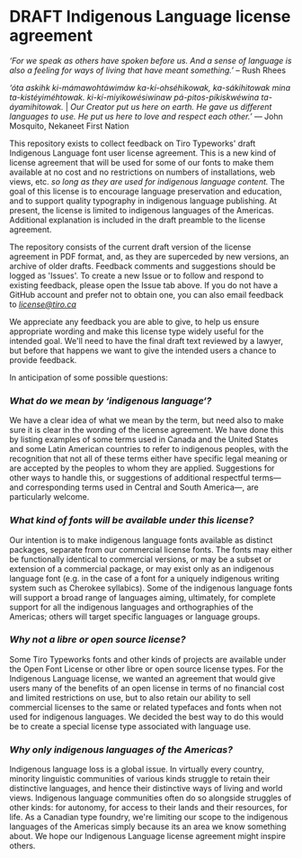 # DRAFT Indigenous Language license agreement

*‘For we speak as others have spoken before us. And a sense of language is also a feeling for ways of living that have meant something.’* – Rush Rhees

*‘óta askihk ki-mámawohtáwimáw ka-kí-ohséhikowak, ka-sákihitowak mina ta-kistéyiméhtowak. ki-kí-miyikowésiwinaw pá-pitos-píkiskwéwina ta-áyamihitowak.* | *Our Creator put us here on earth. He gave us different languages to use. He put us here to love and respect each other.’* — John Mosquito, Nekaneet First Nation

This repository exists to collect feedback on Tiro Typeworks' draft Indigenous Language font user license agreement. This is a new kind of license agreement that will be used for some of our fonts to make them available at no cost and no restrictions on numbers of installations, web views, etc. *so long as they are used for indigenous language content.* The goal of this license is to encourage language preservation and education, and to support quality typography in indigenous language publishing. At present, the license is limited to indigenous languages of the Americas. Additional explanation is included in the draft preamble to the license agreement.

The repository consists of the current draft version of the license agreement in PDF format, and, as they are superceded by new versions, an archive of older drafts. Feedback comments and suggestions should be logged as 'Issues'. To create a new Issue or to follow and respond to existing feedback, please open the Issue tab above. If you do not have a GitHub account and prefer not to obtain one, you can also email feedback to [*license@tiro.ca*](mailto:license@tiro.ca)

We appreciate any feedback you are able to give, to help us ensure appropriate wording and make this license type widely useful for the intended goal. We'll need to have the final draft text reviewed by a lawyer, but before that happens we want to give the intended users a chance to provide feedback.

In anticipation of some possible questions:

### *What do we mean by ‘indigenous language‘?*
We have a clear idea of what we mean by the term, but need also to make sure it is clear in the wording of the license agreement. We have done this by listing examples of some terms used in Canada and the United States and some Latin American countries to refer to indigenous peoples, with the recognition that not all of these terms either have specific legal meaning or are accepted by the peoples to whom they are applied. Suggestions for other ways to handle this, or suggestions of additional respectful terms—and corresponding terms used in Central and South America—, are particularly welcome.

### *What kind of fonts will be available under this license?*
Our intention is to make indigenous language fonts available as distinct packages, separate from our commercial license fonts. The fonts may either be functionally identical to commercial versions, or may be a subset or extension of a commercial package, or may exist only as an indigenous language font (e.g. in the case of a font for a uniquely indigenous writing system such as Cherokee syllabics). Some of the indigenous language fonts will support a broad range of languages aiming, ultimately, for complete support for all the indigenous languages and orthographies of the Americas; others will target specific languages or language groups.

### *Why not a libre or open source license?*
Some Tiro Typeworks fonts and other kinds of projects are available under the Open Font License or other libre or open source license types. For the Indigenous Language license, we wanted an agreement that would give users many of the benefits of an open license in terms of no financial cost and limited restrictions on use, but to also retain our ability to sell commercial licenses to the same or related typefaces and fonts when not used for indigenous languages. We decided the best way to do this would be to create a special license type associated with language use.

### *Why only indigenous languages of the Americas?*
Indigenous language loss is a global issue. In virtually every country, minority linguistic communities of various kinds struggle to retain their distinctive languages, and hence their distinctive ways of living and world views. Indigenous language communities often do so alongside struggles of other kinds: for autonomy, for access to their lands and their resources, for life. As a Canadian type foundry, we're limiting our scope to the indigenous languages of the Americas simply because its an area we know something about. We hope our Indigenous Language license agreement might inspire others.